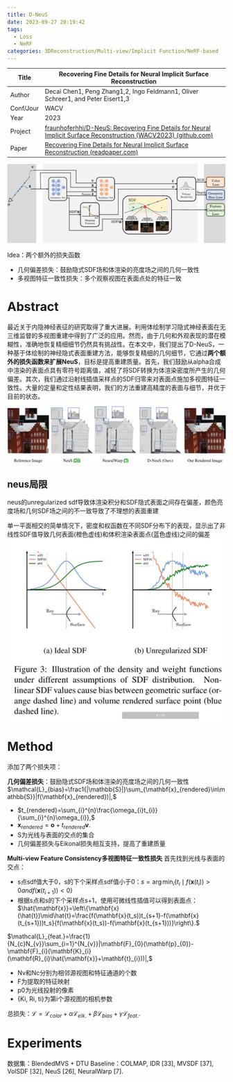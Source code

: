 ```yaml
---
title: D-NeuS
date: 2023-09-27 20:19:42
tags:
  - Loss
  - NeRF
categories: 3DReconstruction/Multi-view/Implicit Function/NeRF-based
---
```


| Title     | Recovering Fine Details for Neural Implicit Surface Reconstruction                                                                                                                 |
| --------- | ---------------------------------------------------------------------------------------------------------------------------------------------------------------------------------- |
| Author    | Decai Chen1, Peng Zhang1,2, Ingo Feldmann1, Oliver Schreer1, and Peter Eisert1,3                                                                                                   |
| Conf/Jour | WACV                                                                                                                                                                               |
| Year      | 2023                                                                                                                                                                               |
| Project   | [fraunhoferhhi/D-NeuS: Recovering Fine Details for Neural Implicit Surface Reconstruction (WACV2023) (github.com)](https://github.com/fraunhoferhhi/D-NeuS)                        |
| Paper     | [Recovering Fine Details for Neural Implicit Surface Reconstruction (readpaper.com)](https://readpaper.com/pdf-annotate/note?pdfId=4692614734365589505&noteId=1979864647240445952) |

![image.png](https://raw.githubusercontent.com/qiyun71/Blog_images/main/pictures/20230927202731.png)

Idea：两个额外的损失函数
- 几何偏差损失：鼓励隐式SDF场和体渲染的亮度场之间的几何一致性
- 多视图特征一致性损失：多个观察视图在表面点处的特征一致

<!-- more -->

# Abstract

最近关于内隐神经表征的研究取得了重大进展。利用体绘制学习隐式神经表面在无三维监督的多视图重建中得到了广泛的应用。然而，由于几何和外观表现的潜在模糊性，准确地恢复精细细节仍然具有挑战性。在本文中，我们提出了D-NeuS，一种基于体绘制的神经隐式表面重建方法，能够恢复精细的几何细节，它通过**两个额外的损失函数来扩展NeuS**，目标是提高重建质量。首先，我们鼓励从alpha合成中渲染的表面点具有零符号距离值，减轻了将SDF转换为体渲染密度所产生的几何偏差。其次，我们通过沿射线插值采样点的SDF归零来对表面点施加多视图特征一致性。大量的定量和定性结果表明，我们的方法重建高精度的表面与细节，并优于目前的状态。

![image.png](https://raw.githubusercontent.com/qiyun71/Blog_images/main/pictures/20230927202107.png)

## neus局限

neus的unregularized sdf导致体渲染积分和SDF隐式表面之间存在偏差，颜色亮度场和几何SDF场之间的不一致导致了不理想的表面重建

单一平面相交的简单情况下，密度和权函数在不同SDF分布下的表现，显示出了非线性SDF值导致几何表面(橙色虚线)和体积渲染表面点(蓝色虚线)之间的偏差
![15fcd4e5b38213b428a4fe32a140bf88_.jpg](https://raw.githubusercontent.com/qiyun71/Blog_images/main/pictures/15fcd4e5b38213b428a4fe32a140bf88_.jpg)

# Method
添加了两个损失项：

**几何偏差损失**：鼓励隐式SDF场和体渲染的亮度场之间的几何一致性
$\mathcal{L}_{bias}=\frac1{|\mathbb{S}|}\sum_{\mathbf{x}_{rendered}\in\mathbb{S}}|f(\mathbf{x}_{rendered})|,$
- $t_{rendered}=\sum_{i}^{n}\frac{\omega_{i}t_{i}}{\sum_{i}^{n}\omega_{i}},$
- $\mathbf{x}_{rendered}=\mathbf{o}+t_{rendered}\mathbf{v}.$
- S为光线与表面的交点的集合
- 几何偏差损失与Eikonal损失相互支持，提高了重建质量

**Multi-view Feature Consistency多视图特征一致性损失**
首先找到光线与表面的交点：
- s点sdf值大于0，s的下个采样点sdf值小于0：$s=\arg\min_i\{t_i\mid f(\mathbf{x}(t_i))>0andf(\mathbf{x}(t_{i+1}))<0\}$
- 根据s点和s的下个采样点s+1，使用可微线性插值可以得到表面点：$\hat{\mathbf{x}}=\left\{\mathbf{x}(\hat{t})\mid\hat{t}=\frac{f(\mathbf{x}(t_s))t_{s+1}-f(\mathbf{x}(t_{s+1}))t_s}{f(\mathbf{x}(t_s))-f(\mathbf{x}(t_{s+1}))}\right\}.$

$\mathcal{L}_{feat.}=\frac{1}{N_{c}N_{v}}\sum_{i=1}^{N_{v}}|\mathbf{F}_{0}(\mathbf{p}_{0})-\mathbf{F}_{i}(\mathbf{K}_{i}(\mathbf{R}_{i}\hat{\mathbf{x}}+\mathbf{t}_{i}))|,$
- Nv和Nc分别为相邻源视图和特征通道的个数
- F为提取的特征映射
- p0为光线投射的像素
- {Ki, Ri, ti}为第i个源视图的相机参数

总损失：$\mathcal{L}=\mathcal{L}_{color}+\alpha\mathcal{L}_{eik.}+\beta\mathcal{L}_{bias}+\gamma\mathcal{L}_{feat.}.$


# Experiments

数据集：BlendedMVS + DTU
Baseline：COLMAP, IDR [33], MVSDF [37], VolSDF [32], NeuS [26], NeuralWarp [7].

